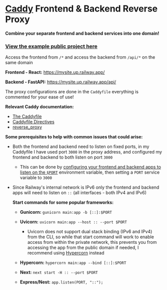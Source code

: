 # [Caddy](https://caddyserver.com/) Frontend & Backend Reverse Proxy

**Combine your **separate** frontend and backend services into one domain!**

### [View the example public project here](https://railway.app/project/35d8d571-4313-4049-9699-4e7db7f02a2f)

Access the frontend from `/*` and access the backend from `/api/*` on the same domain

**Frontend - React:** https://mysite.up.railway.app/

**Backend - FastAPI:** https://mysite.up.railway.app/api/

The proxy configurations are done in the `Caddyfile` everything is commented for your ease of use!

**Relevant Caddy documentation:**

- [The Caddyfile](https://caddyserver.com/docs/caddyfile)
- [Caddyfile Directives](https://caddyserver.com/docs/caddyfile/directives)
- [reverse_proxy](https://caddyserver.com/docs/caddyfile/directives/reverse_proxy)

**Some prerequisites to help with common issues that could arise:**

- Both the frontend and backend need to listen on fixed ports, in my Caddyfile I have used port `3000` in the proxy address, and configured my frontend and backend to both listen on port `3000`
    - This can be done by [configuring your frontend and backend apps to listen on the `$PORT`](https://docs.railway.app/troubleshoot/fixing-common-errors) environment variable, then setting a `PORT` service variable to `3000`

- Since Railway's internal network is IPv6 only the frontend and backend apps will need to listen on `::` (all interfaces - both IPv4 and IPv6)

    **Start commands for some popular frameworks:**

    - **Gunicorn:** `gunicorn main:app -b [::]:$PORT`

    - **Uvicorn:** `uvicorn main:app --host :: --port $PORT`

        - Uvicorn does not support dual stack binding (IPv6 and IPv4) from the CLI, so while that start command will work to enable access from within the private network, this prevents you from accessing the app from the public domain if needed, I recommend using [Hypercorn](https://pgjones.gitlab.io/hypercorn/) instead

    - **Hypercorn:** `hypercorn main:app --bind [::]:$PORT`

    - **Next:** `next start -H :: --port $PORT`

    - **Express/Nest:** `app.listen(PORT, "::");`
